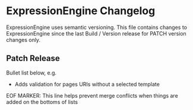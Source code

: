 # ExpressionEngine Changelog

ExpressionEngine uses semantic versioning. This file contains changes to ExpressionEngine since the last Build / Version release for PATCH version changes only.

## Patch Release

Bullet list below, e.g.
   - Adds validation for pages URIs without a selected template



EOF MARKER: This line helps prevent merge conflicts when things are
added on the bottoms of lists
